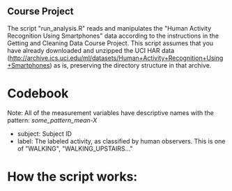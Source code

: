 ## Course Project
The script "run_analysis.R" reads and manipulates the "Human Activity Recognition 
Using Smartphones" data according to the instructions in the Getting and 
Cleaning Data Course Project. This script assumes that you have already downloaded 
and unzipped the UCI HAR data (http://archive.ics.uci.edu/ml/datasets/Human+Activity+Recognition+Using+Smartphones) 
as is, preserving the directory structure in that archive.

# Codebook
Note: All of the measurement variables have descriptive names with the pattern: 
*some_pattern_mean-X*

- subject: Subject ID
- label: The labeled activity, as classified by human observers. This is one of "WALKING", "WALKING_UPSTAIRS..."


# How the script works:
